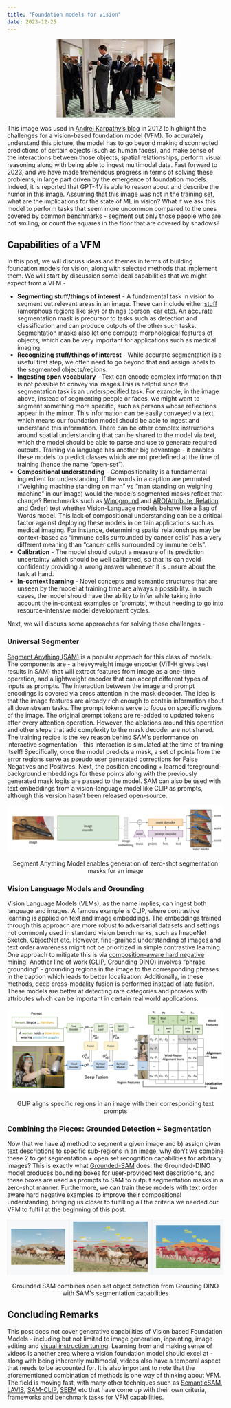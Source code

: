 ```yaml
---
title: "Foundation models for vision"
date: 2023-12-25
---
```


<p align="center">
<img src="/assets/foundation-models-for-vision/vision_test_pic.jpeg">
</p>

This image was used in [Andrej Karpathy’s blog](https://karpathy.github.io/2012/10/22/state-of-computer-vision/) in 2012 to highlight the challenges for a vision-based foundation model (VFM). To accurately understand this picture, the model has to go beyond making disconnected predictions of certain objects (such as human faces), and make sense of the interactions between those objects, spatial relationships, perform visual reasoning along with being able to ingest multimodal data. Fast forward to 2023, and we have made tremendous progress in terms of solving these problems, in large part driven by the emergence of foundation models. Indeed, it is reported that GPT-4V is able to reason about and describe the humor in this image. Assuming that this image was not in the [training set](https://x.com/karpathy/status/1635697741925064704?s=20), what are the implications for the state of ML in vision? What if we ask this model to perform tasks that seem more uncommon compared to the ones covered by common benchmarks - segment out only those people who are not smiling, or count the squares in the floor that are covered by shadows?

## Capabilities of a VFM
In this post, we will discuss ideas and themes in terms of building foundation models for vision, along with selected methods that implement them. We will start by discussion some ideal capabilities that we might expect from a VFM  - 
- **Segmenting stuff/things of interest** - A fundamental task in vision to segment out relevant areas in an image. These can include either [stuff](https://arxiv.org/abs/1801.00868) (amorphous regions like sky) or things (person, car etc). An accurate segmentation mask is precursor to tasks such as detection and classification and can produce outputs of the other such tasks. Segmentation masks also let one compute morphological features of objects, which can be very important for applications such as medical imaging.
- **Recognizing stuff/things of interest** - While accurate segmentation is a useful first step, we often need to go beyond that and assign labels to the segmented objects/regions.
- **Ingesting open vocabulary** - Text can encode complex information that is not possible to convey via images.This is helpful since the segmentation task is an underspecified task. For example, in the image above, instead of segmenting people or faces, we might want to segment something more specific, such as persons whose reflections appear in the mirror. This information can be easily conveyed via text, which means our foundation model should be able to ingest and understand this information. There can be other complex instructions around spatial understanding that can be shared to the model via text, which the model should be able to parse and use to generate required outputs. Training via language has another big advantage - it enables these models to predict classes which are not predefined at the time of training (hence the name “open-set”).
- **Compositional understanding** -  Compositionality is a fundamental ingredient for understanding. If the words in a caption are permuted (“weighing machine standing on man” vs “man standing on weighing machine” in our image) would the model’s segmented masks reflect that change? Benchmarks such as [Winoground](https://arxiv.org/abs/2204.03162) and [ARO(Attribute, Relation and Order)](https://arxiv.org/abs/2210.01936) test whether Vision-Language models behave like a Bag of Words model. This lack of compositional understanding can be a critical factor against deploying these models in certain applications such as medical imaging. For instance, determining spatial relationships may be context-based as “immune cells surrounded by cancer cells” has a very different meaning than “cancer cells surrounded by immune cells”.
- **Calibration** - The model should output a measure of its prediction uncertainty which should be well calibrated, so that its can avoid confidently providing a wrong answer whenever it is unsure about the task at hand.
- **In-context learning** - Novel concepts and semantic structures that are unseen by the model at training time are always a possibility. In such cases, the model should have the ability to infer while taking into account the in-context examples or ‘prompts’, without needing to go into resource-intensive model development cycles.

Next, we will discuss some approaches for solving these challenges - 

### Universal Segmenter 
[Segment Anything (SAM)](https://arxiv.org/abs/2304.02643) is a popular approach for this class of models. The components are - a heavyweight image encoder (ViT-H gives best results in SAM) that will extract features from image as a one-time operation, and a lightweight encoder that can accept different types of inputs as prompts. The interaction between the image and prompt encodings is covered via cross attention in the mask decoder. The idea is that the image features are already rich enough to contain information about all downstream tasks. The prompt tokens serve to focus on specific regions of the image. The original prompt tokens are re-added to updated tokens after every attention operation. However, the ablations around this operation and other steps that add complexity to the mask decoder are not shared.
The training recipe is the key reason behind SAM’s performance on interactive segmentation - this interaction is simulated at the time of training itself! Specifically, once the model predicts a mask, a set of points from the error regions serve as pseudo user generated corrections for False Negatives and Positives. Next, the position encoding + learned foreground-background embeddings for these points along with the previously generated mask logits are passed to the model. SAM can also be used with text embeddings from a vision-language model like CLIP as prompts, although this version hasn’t been released open-source.

![Segment Anything Model](/assets/foundation-models-for-vision/SAM.png)
<p align="center">
Segment Anything Model enables generation of zero-shot segmentation masks for an image
</p>

### Vision Language Models and Grounding
Vision Language Models (VLMs), as the name implies, can ingest both language and images. A famous example is CLIP, where contrastive learning is applied on text and image embeddings. The embeddings trained through this approach are more robust to adversarial datasets and settings not commonly used in standard vision benchmarks, such as ImageNet Sketch, ObjectNet etc. However, fine-grained understanding of images and text order awareness might not be prioritized in simple contrastive learning. One approach to mitigate this is via [composition-aware hard negative mining](https://arxiv.org/abs/2210.01936). Another line of work ([GLIP](https://arxiv.org/abs/2112.03857), [Grounding DINO](https://arxiv.org/abs/2303.05499)) involves “phrase grounding” - grounding regions in the image to the corresponding phrases in the caption which leads to better localization. Additionally, in these methods, deep cross-modality fusion is performed instead of late fusion. These models are better at detecting rare categories and phrases with attributes which can be important in certain real world applications.

![Grounded Language Image Pretraining](/assets/foundation-models-for-vision/GLIP.png)
<p align="center">
GLIP aligns specific regions in an image with their corresponding text prompts
</p>

### Combining the Pieces: Grounded Detection + Segmentation
Now that we have a) method to segment a given image and b) assign given text descriptions to specific sub-regions in an image, why don’t we combine these 2 to get segmentation + open set recognition capabilities for arbitrary images? This is exactly what [Grounded-SAM](https://github.com/IDEA-Research/Grounded-Segment-Anything) does: the Grounded-DINO model produces bounding boxes for user-provided text descriptions, and these boxes are used as prompts to SAM to output segmentation masks in a zero-shot manner. Furthermore, we can train these models with text order aware hard negative examples to improve their compositional understanding, bringing us closer to fulfilling all the criteria we needed our VFM to fulfill at the beginning of this post.

![Grounded SAM](/assets/foundation-models-for-vision/Grounded-SAM.png)
<p align="center">
Grounded SAM combines open set object detection from Grouding DINO with SAM's segmentation capabilities
</p>

## Concluding Remarks
This post does not cover generative capabilities of Vision based Foundation Models - including but not limited to image generation, inpainting, image editing and [visual instruction tuning](https://arxiv.org/abs/2304.08485). Learning from and making sense of videos is another area where a vision foundation model should excel at - along with being inherently multimodal, videos also have a temporal aspect that needs to be accounted for. 
It is also important to note that the aforementioned combination of methods is one way of thinking about VFM. The field is moving fast, with many other techniques such as [SemanticSAM](https://arxiv.org/abs/2307.04767), [LAVIS](https://arxiv.org/abs/2209.09019), [SAM-CLIP](https://arxiv.org/abs/2310.15308), [SEEM](https://arxiv.org/abs/2304.06718) etc that have come up with their own criteria, frameworks and benchmark tasks for VFM capabilities.


